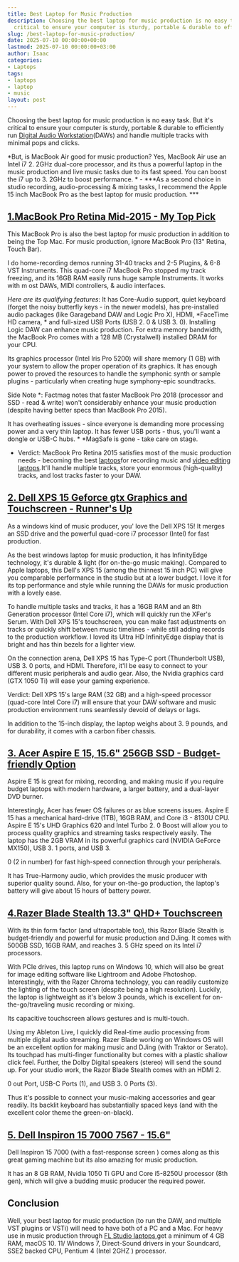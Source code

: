 ```yaml
---
title: Best Laptop for Music Production
description: Choosing the best laptop for music production is no easy task. But it's
  critical to ensure your computer is sturdy, portable & durable to efficiently run...
slug: /best-laptop-for-music-production/
date: 2025-07-10 00:00:00+00:00
lastmod: 2025-07-10 00:00:00+03:00
author: Isaac
categories:
- Laptops
tags:
- laptops
- laptop
- music
layout: post
---
```

Choosing the best laptop for music production is no easy task. But it's critical to ensure your computer is sturdy, portable & durable to efficiently run [Digital Audio Workstation](https://www.musicradar.com/tuition/tech/the-20-best-daw-software-apps-in-the-world-today-238905)(DAWs) and handle multiple tracks with minimal pops and clicks.

*But, is MacBook Air good for music production? Yes, MacBook Air use an Intel i7 2. 2GHz dual-core processor, and its thus a powerful laptop in the music production and live music tasks due to its fast speed. You can boost the i7 up to 3. 2GHz to boost performance. * - ***As a second choice in studio recording, audio-processing & mixing tasks, I recommend the Apple 15 inch MacBook Pro as the best laptop for music production. ***

##  [1.MacBook Pro Retina Mid-2015 - My Top Pick](https://www.amazon.com/dp/B07DF43SY3/?tag=p-policy-20)

This MacBook Pro is also the best laptop for music production in addition to being the Top Mac. For music production, ignore MacBook Pro (13" Retina, Touch Bar).

I do home-recording demos running 31-40 tracks and 2-5 Plugins, & 6-8 VST Instruments. This quad-core i7 MacBook Pro stopped my track freezing, and its 16GB RAM easily runs huge sample Instruments. It works with m ost DAWs, MIDI controllers, & audio interfaces.

*Here are its qualifying features*: It has Core-Audio support, quiet keyboard (forget the noisy butterfly keys - in the newer models), has pre-installed audio packages (like Garageband DAW and Logic Pro X), HDMI, *FaceTime HD camera, * and full-sized USB Ports (USB 2. 0 & USB 3. 0). Installing Logic DAW can enhance music production. For extra memory bandwidth, the MacBook Pro comes with a 128 MB (Crystalwell) installed DRAM for your CPU.

Its graphics processor (Intel Iris Pro 5200) will share memory (1 GB) with your system to allow the proper operation of its graphics. It has enough power to proved the resources to handle the symphonic synth or sample plugins - particularly when creating huge symphony-epic soundtracks.

Side Note *: Factmag notes that faster MacBook Pro 2018 (processor and SSD - read & write) won't considerably enhance your music production (despite having better specs than MacBook Pro 2015).

It has overheating issues - since everyone is demanding more processing power and a very thin laptop. It has fewer USB ports - thus, you'll want a dongle or USB-C hubs. * *MagSafe is gone - take care on stage.

* Verdict: MacBook Pro Retina 2015 satisfies most of the music production needs - becoming the best [laptops](https://pestpolicy.com/best-laptop-for-video-editing/)for recording music and [video editing laptops](https://pestpolicy.com/best-[laptop](https://pestpolicy.com/best-laptops-for-drawing/)-for-video-editing/).It'll handle multiple tracks, store your enormous (high-quality) tracks, and lost tracks faster to your DAW.

##  [2. Dell XPS 15 Geforce gtx Graphics and Touchscreen - Runner's Up](https://www.amazon.com/dp/B019PB6X78/?tag=p-policy-20)

As a windows kind of music producer, you' love the Dell XPS 15! It merges an SSD drive and the powerful quad-core i7 processor (Intel) for fast production.

As the best windows laptop for music production, it has InfinityEdge technology, it's durable & light (for on-the-go music making). Compared to Apple laptops, this Dell's XPS 15 (among the thinnest 15 inch PC) will give you comparable performance in the studio but at a lower budget. I love it for its top performance and style while running the DAWs for music production with a lovely ease.

To handle multiple tasks and tracks, it has a 16GB RAM and an 8th Generation processor (Intel Core i7), which will quickly run the XFer's Serum. With Dell XPS 15's touchscreen, you can make fast adjustments on tracks or quickly shift between music timelines - while still adding records to the production workflow. I loved its Ultra HD InfinityEdge display that is bright and has thin bezels for a lighter view.

On the connection arena, Dell XPS 15 has Type-C port (Thunderbolt USB), USB 3. 0 ports, and HDMI. Therefore, it'll be easy to connect to your different music peripherals and audio gear. Also, the Nvidia graphics card (GTX 1050 Ti) will ease your gaming experience.

Verdict: Dell XPS 15's large RAM (32 GB) and a high-speed processor (quad-core Intel Core i7) will ensure that your DAW software and music production environment runs seamlessly devoid of delays or lags.

In addition to the 15-inch display, the laptop weighs about 3. 9 pounds, and for durability, it comes with a carbon fiber chassis.

##  [3. Acer Aspire E 15, 15.6" 256GB SSD - Budget-friendly Option](https://www.amazon.com/dp/B075FLBJV7/?tag=p-policy-20)

Aspire E 15 is great for mixing, recording, and making music if you require budget laptops with modern hardware, a larger battery, and a dual-layer DVD burner.

Interestingly, Acer has fewer OS failures or as blue screens issues. Aspire E 15 has a mechanical hard-drive (1TB), 16GB RAM, and Core i3 - 8130U CPU. Aspire E 15's UHD Graphics 620 and Intel Turbo 2. 0 Boost will allow you to process quality graphics and streaming tasks respectively easily. The laptop has the 2GB VRAM in its powerful graphics card (NVIDIA GeForce MX150), USB 3. 1 ports, and USB 3.

0 (2 in number) for fast high-speed connection through your peripherals.

It has True-Harmony audio, which provides the music producer with superior quality sound. Also, for your on-the-go production, the laptop's battery will give about 15 hours of battery power.

##  [4.Razer Blade Stealth 13.3" QHD+ Touchscreen](https://www.amazon.com/dp/B072HNLQTH/?tag=p-policy-20)

With its thin form factor (and ultraportable too), this Razor Blade Stealth is budget-friendly and powerful for music production and DJing. It comes with 500GB SSD, 16GB RAM, and reaches 3. 5 GHz speed on its Intel i7 processors.

With PCIe drives, this laptop runs on Windows 10, which will also be great for image editing software like Lightroom and Adobe Photoshop. Interestingly, with the Razer Chroma technology, you can readily customize the lighting of the touch screen (despite being a high resolution). Luckily, the laptop is lightweight as it's below 3 pounds, which is excellent for on-the-go/traveling music recording or mixing.

Its capacitive touchscreen allows gestures and is multi-touch.

Using my Ableton Live, I quickly did Real-time audio processing from multiple digital audio streaming. Razer Blade working on Windows OS will be an excellent option for making music and DJing (with Traktor or Serato). Its touchpad has multi-finger functionality but comes with a plastic shallow click feel. Further, the Dolby Digital speakers (stereo) will send the sound up. For your studio work, the Razor Blade Stealth comes with an HDMI 2.

0 out Port, USB-C Ports (1), and USB 3. 0 Ports (3).

Thus it's possible to connect your music-making accessories and gear readily. Its backlit keyboard has substantially spaced keys (and with the excellent color theme the green-on-black).

##  [5. Dell Inspiron 15 7000 7567 - 15.6"](https://www.amazon.com/dp/B071JPYP1Z/?tag=p-policy-20)

Dell Inspiron 15 7000 (with a fast-response screen ) comes along as this great gaming machine but its also amazing for music production.

It has an 8 GB RAM, Nvidia 1050 Ti GPU and Core i5-8250U processor (8th gen), which will give a budding music producer the required power.

##  Conclusion

Well, your best laptop for music production (to run the DAW, and multiple VST plugins or VSTi) will need to have both of a PC and a Mac. For heavy use in music production through [FL Studio laptops](https://pestpolicy.com/best-laptops-for-fl-studio/),get a minimum of 4 GB RAM, macOS 10. 11/ Windows 7, Direct-Sound drivers in your Soundcard, SSE2 backed CPU, Pentium 4 (Intel 2GHZ ) processor.
